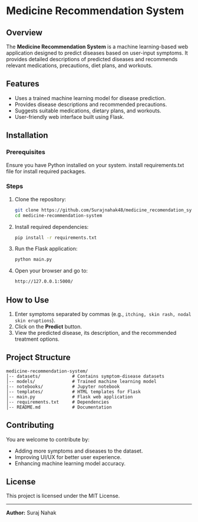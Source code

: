 # Medicine Recommendation System

## Overview
The **Medicine Recommendation System** is a machine learning-based web application designed to predict diseases based on user-input symptoms. It provides detailed descriptions of predicted diseases and recommends relevant medications, precautions, diet plans, and workouts.

## Features
<!-- - Accepts user symptoms in natural language (e.g., "continuous sneezing" instead of "continuous_sneezing"). -->
- Uses a trained machine learning model for disease prediction.
- Provides disease descriptions and recommended precautions.
- Suggests suitable medications, dietary plans, and workouts.
- User-friendly web interface built using Flask.

## Installation
### Prerequisites
Ensure you have Python installed on your system.
install requirements.txt file for install required packages.

### Steps
1. Clone the repository:
   ```sh
   git clone https://github.com/Surajnahak48/medicine_recomendation_system.git
   cd medicine-recommendation-system
   ```
2. Install required dependencies:
   ```sh
   pip install -r requirements.txt
   ```
3. Run the Flask application:
   ```sh
   python main.py
   ```
4. Open your browser and go to:
   ```sh
   http://127.0.0.1:5000/
   ```

## How to Use
1. Enter symptoms separated by commas (e.g., `itching, skin rash, nodal skin eruptions`).
2. Click on the **Predict** button.
3. View the predicted disease, its description, and the recommended treatment options.

## Project Structure
```
medicine-recommendation-system/
│-- datasets/            # Contains symptom-disease datasets
│-- models/              # Trained machine learning model
|-- notebooks/           # Jupyter notebook 
│-- templates/           # HTML templates for Flask
│-- main.py              # Flask web application
│-- requirements.txt     # Dependencies
│-- README.md            # Documentation
```

## Contributing
You are welcome to contribute by:
- Adding more symptoms and diseases to the dataset.
- Improving UI/UX for better user experience.
- Enhancing machine learning model accuracy.

## License
This project is licensed under the MIT License.

---
**Author:** Suraj Nahak
